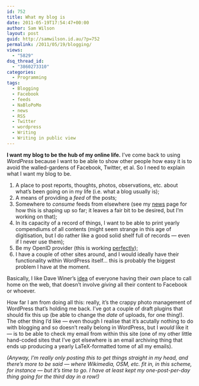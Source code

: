 ```yaml
---
id: 752
title: What my blog is
date: 2011-05-19T17:54:47+00:00
author: Sam Wilson
layout: post
guid: http://samwilson.id.au/?p=752
permalink: /2011/05/19/blogging/
views:
  - "5829"
dsq_thread_id:
  - "3860273310"
categories:
  - Programming
tags:
  - Blogging
  - Facebook
  - feeds
  - NaBloPoMo
  - news
  - RSS
  - Twitter
  - wordpress
  - Writing
  - Writing in public view
---
```

**I want my blog to be the hub of my online life.** I’ve come back to using <dfn title="The blogging software that runs this site.">WordPress</dfn> because I want to be able to show other people how easy it is to avoid the walled-gardens of Facebook, Twitter, et al. So I need to explain what I want my blog to be.

  1. A place to post reports, thoughts, photos, observations, etc. about what’s been going on in my life (i.e. what a blog usually is);
  2. A means of providing a <dfn title="i.e. the posts, in a syndicatable (as if that's a word) format.">feed</dfn> of the posts;
  3. Somewhere to _consume_ feeds from elsewhere (see my [news](/news) page for how this is shaping up so far; it leaves a fair bit to be desired, but I’m working on that);
  4. In its capacity of a record of things, I want to be able to print yearly compendiums of all contents (might seem strange in this age of digitisation, but I do rather like a good solid shelf full of records — even if I never use them);
  5. Be my OpenID provider (this is working [perfectly](http://wordpress.org/extend/plugins/openid/));
  6. I have a couple of other sites around, and I would ideally have their functionality within WordPress itself… this is probably the biggest problem I have at the moment.

Basically, I like Dave Winer’s [idea](http://scripting.com/stories/2011/05/17/theFreeGeekManifesto.html) of everyone having their _own_ place to call home on the web, that doesn’t involve _giving_ all their content to Facebook or whoever.

How far I am from doing all this: really, it’s the crappy photo management of WordPress that’s holding me back. I’ve got a couple of draft plugins that should fix this up (be able to change the _date_ of uploads, for one thing!). The other thing I’d like — even though I realise that it’s acutally nothing to do with blogging and so doesn’t really belong in WordPress, but I _would_ like it — is to be able to check my email from within this site (one of my other little hand-coded sites that I’ve got elsewhere is an email archiving thing that ends up producing a yearly LaTeX-formatted tome of all my emails).

_(Anyway, I’m really only posting this to get things straight in my head, and there’s more to be said — where Wikimedia, OSM, etc. fit in, in this scheme, for instance — but it’s time to go. I have at least kept my one-post-per-day thing going for the _third_ day in a row!)_